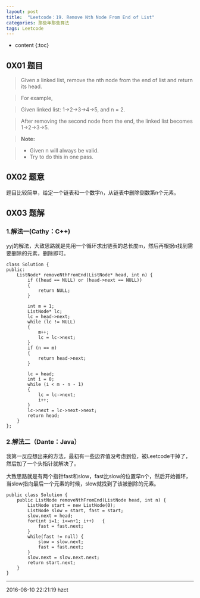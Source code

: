 ```yaml
---
layout: post
title:  "Leetcode：19. Remove Nth Node From End of List"
categories: 那些年那些算法
tags: Leetcode
---
```


* content
{:toc}

## 0X01 题目

> Given a linked list, remove the nth node from the end of list and return its head.

> For example,

>   Given linked list: 1->2->3->4->5, and n = 2.

>   After removing the second node from the end, the linked list becomes 1->2->3->5.




> **Note:**

> - Given n will always be valid.
> - Try to do this in one pass.

## 0X02 题意

题目比较简单，给定一个链表和一个数字n，从链表中删除倒数第n个元素。

## 0X03 题解

### 1.解法一(Cathy：C++)

yyj的解法，大致思路就是先用一个循环求出链表的总长度m，然后再根据n找到需要删除的元素，删除即可。

```
class Solution {
public:
    ListNode* removeNthFromEnd(ListNode* head, int n) {
        if ((head == NULL) or (head->next == NULL))
        {
            return NULL;
        }

        int m = 1;
        ListNode* lc;
        lc = head->next;
        while (lc != NULL)
        {
            m++;
            lc = lc->next;
        }
        if (n == m)
        {
            return head->next;
        }

        lc = head;
        int i = 0;
        while (i < m - n - 1)
        {
            lc = lc->next;
            i++;
        }
        lc->next = lc->next->next;
        return head;
    }
};
```

### 2.解法二（Dante：Java）

我第一反应想出来的方法，最初有一些边界值没考虑到位，被Leetcode干掉了，然后加了一个头指针就解决了。

大致思路就是有两个指针fast和slow，fast比slow的位置早n个，然后开始循环，当slow指向最后一个元素的时候，slow就找到了该被删除的元素。

```
public class Solution {
    public ListNode removeNthFromEnd(ListNode head, int n) {
        ListNode start = new ListNode(0);
        ListNode slow = start, fast = start;
        slow.next = head;
        for(int i=1; i<=n+1; i++)   {
            fast = fast.next;
        }
        while(fast != null) {
            slow = slow.next;
            fast = fast.next;
        }
        slow.next = slow.next.next;
        return start.next;
    }
}
```


***
2016-08-10 22:21:19 hzct
